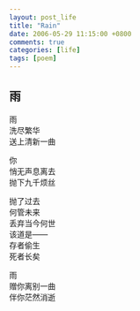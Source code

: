 ```yaml
---
layout: post_life
title: "Rain"
date: 2006-05-29 11:15:00 +0800
comments: true
categories: [life]
tags: [poem]
---
```


## 雨


雨  
洗尽繁华  
送上清新一曲  

你  
悄无声息离去  
抛下九千烦丝  

抛了过去  
何管未来  
丢弃当今何世  
该道是——  
存者偷生  
死者长矣  

雨  
赠你离别一曲  
伴你茫然消逝  

